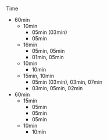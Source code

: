 Time

  - 60min
    - 10min
      - 05min (03min)
      - 05min
    - 16min
      - 05min, 05min
      - 01min, 05min
    - 10min
      - 10min
    - 15min, 10min
      - 05min (03min), 03min, 07min
      - 03min, 05min, 02min
  - 60min
    - 15min
      - 05min
      - 05min
      - 05min
    - 10min
      - 10min
